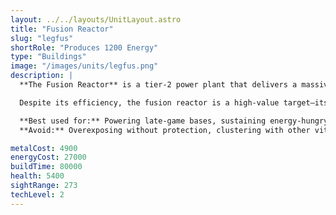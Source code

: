 ```yaml
---
layout: ../../layouts/UnitLayout.astro
title: "Fusion Reactor"
slug: "legfus"
shortRole: "Produces 1200 Energy"
type: "Buildings"
image: "/images/units/legfus.png"
description: |
  **The Fusion Reactor** is a tier-2 power plant that delivers a massive and steady energy supply. With built-in storage and high output, it's essential for late-game operations and sustaining power-heavy structures or armies.

  Despite its efficiency, the fusion reactor is a high-value target—its explosive destruction can cripple your economy or damage nearby infrastructure. Always build with spacing and shields in mind.

  **Best used for:** Powering late-game bases, sustaining energy-hungry armies, economic expansion  
  **Avoid:** Overexposing without protection, clustering with other vital structures

metalCost: 4900
energyCost: 27000
buildTime: 80000
health: 5400
sightRange: 273
techLevel: 2
---
```

